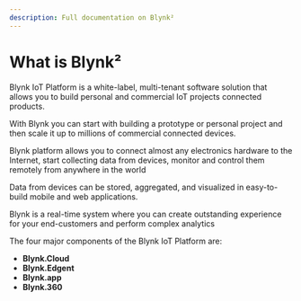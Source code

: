 ```yaml
---
description: Full documentation on Blynk²
---
```


# What is Blynk²

Blynk IoT Platform is a white-label, multi-tenant software solution that allows you to build personal and commercial IoT projects connected products. 

With Blynk you can start with building a prototype or personal project and then scale it up to millions of commercial connected devices.

Blynk platform allows you to connect almost any electronics hardware to the Internet, start collecting data from devices, monitor and control them remotely from anywhere in the world 

Data from devices can be stored, aggregated, and visualized in easy-to-build mobile and web applications.  

Blynk is a real-time system where you can create outstanding experience for your end-customers and perform complex analytics

The four major components of the Blynk IoT Platform are:

* **Blynk.Cloud**
* **Blynk.Edgent**
* **Blynk.app**
* **Blynk.360**

